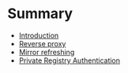 # Summary

- [Introduction](./introduction.md)
- [Reverse proxy](./reverse-proxy.md)
- [Mirror refreshing](./mirror-refreshing.md)
- [Private Registry Authentication](./private-registry-authentication.md)
